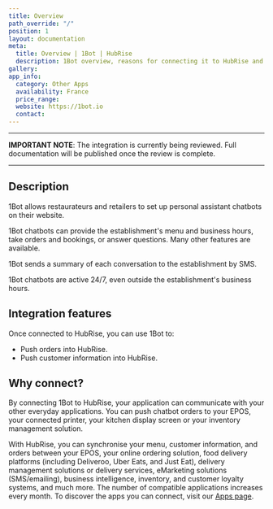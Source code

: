 ```yaml
---
title: Overview
path_override: "/"
position: 1
layout: documentation
meta:
  title: Overview | 1Bot | HubRise
  description: 1Bot overview, reasons for connecting it to HubRise and summary of integrated features. Synchronise data between your EPOS and your apps.
gallery:
app_info:
  category: Other Apps
  availability: France
  price_range:
  website: https://1bot.io
  contact:
---
```


---

**IMPORTANT NOTE**: The integration is currently being reviewed. Full documentation will be published once the review is complete.

---

## Description

1Bot allows restaurateurs and retailers to set up personal assistant chatbots on their website.

1Bot chatbots can provide the establishment's menu and business hours, take orders and bookings, or answer questions. Many other features are available.

1Bot sends a summary of each conversation to the establishment by SMS.

1Bot chatbots are active 24/7, even outside the establishment's business hours.

## Integration features

Once connected to HubRise, you can use 1Bot to:

- Push orders into HubRise.
- Push customer information into HubRise.

## Why connect?

By connecting 1Bot to HubRise, your application can communicate with your other everyday applications. You can push chatbot orders to your EPOS, your connected printer, your kitchen display screen or your inventory management solution.

With HubRise, you can synchronise your menu, customer information, and orders between your EPOS, your online ordering solution, food delivery platforms (including Deliveroo, Uber Eats, and Just Eat), delivery management solutions or delivery services, eMarketing solutions (SMS/emailing), business intelligence, inventory, and customer loyalty systems, and much more. The number of compatible applications increases every month. To discover the apps you can connect, visit our [Apps page](/apps).
